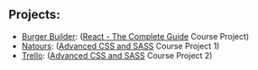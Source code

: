 ## Projects:

-   [Burger Builder][burger-builder]: ([React - The Complete Guide][react-the-complete-guide] Course Project)
-   [Natours][natours]: ([Advanced CSS and SASS][advanced-css-and-sass] Course Project 1)
-   [Trello][trello]: ([Advanced CSS and SASS][advanced-css-and-sass] Course Project 2)

[react-the-complete-guide]: https://www.udemy.com/course/react-the-complete-guide-incl-redux/
[burger-builder]: https://anik7303.github.io/react-the-complete-guide/
[advanced-css-and-sass]: https://www.udemy.com/course/advanced-css-and-sass/
[natours]: https://anik7303.github.io/advanced-css-course-natours/
[trello]: https://anik7303.github.io/advanced-css-course-trello/
